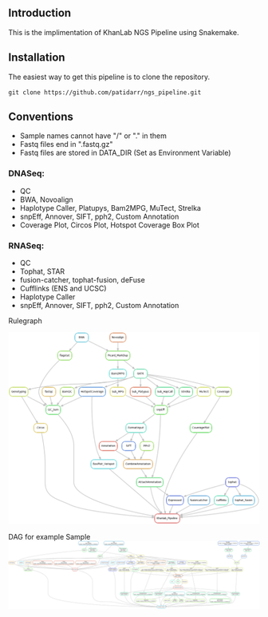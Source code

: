 ## Introduction
This is the implimentation of KhanLab NGS Pipeline using Snakemake.
## Installation

The easiest way to get this pipeline is to clone the repository.

```
git clone https://github.com/patidarr/ngs_pipeline.git
```
## Conventions

- Sample names cannot have "/" or "." in them
- Fastq files end in ".fastq.gz"
- Fastq files are stored in DATA_DIR (Set as Environment Variable) 

### DNASeq:
- QC
- BWA, Novoalign
- Haplotype Caller, Platupys, Bam2MPG, MuTect, Strelka
- snpEff, Annover, SIFT, pph2, Custom Annotation
- Coverage Plot, Circos Plot, Hotspot Coverage Box Plot

### RNASeq:
- QC
- Tophat, STAR
- fusion-catcher, tophat-fusion, deFuse
- Cufflinks (ENS and UCSC)
- Haplotype Caller
- snpEff, Annover, SIFT, pph2, Custom Annotation


Rulegraph


![alt tag](rulegraph.png)





DAG for example Sample
![alt tag](dag.png)
